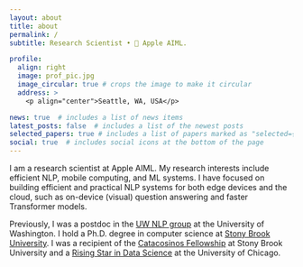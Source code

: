 ```yaml
---
layout: about
title: about
permalink: /
subtitle: Research Scientist •  Apple AIML.

profile:
  align: right
  image: prof_pic.jpg
  image_circular: true # crops the image to make it circular
  address: >
    <p align="center">Seattle, WA, USA</p>

news: true  # includes a list of news items
latest_posts: false  # includes a list of the newest posts
selected_papers: true # includes a list of papers marked as "selected={true}"
social: true  # includes social icons at the bottom of the page
---
```


I am a research scientist at Apple AIML. My research interests include efficient NLP, mobile computing, and ML systems. I have focused on building efficient and practical NLP systems for both edge devices and the cloud, such as on-device (visual) question answering and faster Transformer models.  

Previously, I was a postdoc in the [UW NLP group](https://www.cs.washington.edu/research/nlp) at the University of Washington. I hold a Ph.D. degree in computer science at [Stony Brook University](https://www.cs.stonybrook.edu/). I was a recipient of the [Catacosinos Fellowship](https://www.cs.stonybrook.edu/about-us/News/Funding-Doctoral-Research-Catacosinos-Fellowship-Awardees-2021) at Stony Brook University and a [Rising Star in Data Science](https://cdac.uchicago.edu/rising-stars/#rising-stars-profiles) at the University of Chicago.

<!-- Write your biography here. Tell the world about yourself. Link to your favorite [subreddit](http://reddit.com). You can put a picture in, too. The code is already in, just name your picture `prof_pic.jpg` and put it in the `img/` folder.

Put your address / P.O. box / other info right below your picture. You can also disable any of these elements by editing `profile` property of the YAML header of your `_pages/about.md`. Edit `_bibliography/papers.bib` and Jekyll will render your [publications page](/al-folio/publications/) automatically.

Link to your social media connections, too. This theme is set up to use [Font Awesome icons](http://fortawesome.github.io/Font-Awesome/) and [Academicons](https://jpswalsh.github.io/academicons/), like the ones below. Add your Facebook, Twitter, LinkedIn, Google Scholar, or just disable all of them. -->
